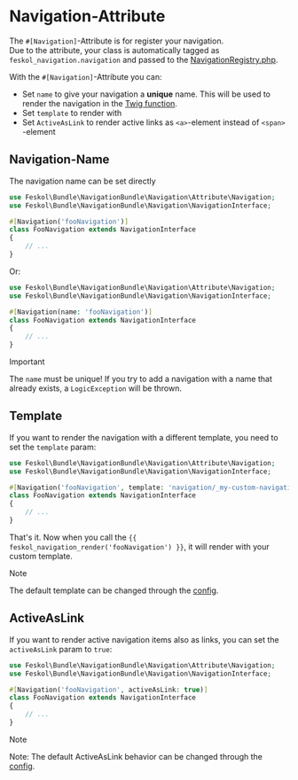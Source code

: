 # Navigation-Attribute

The `#[Navigation]`-Attribute is for register your navigation.  
Due to the attribute, your class is automatically tagged as
`feskol_navigation.navigation` and passed to
the [NavigationRegistry.php](../src/Navigation/NavigationRegistry.php).

With the `#[Navigation]`-Attribute you can:

- Set `name` to give your navigation a **unique** name. This will be used to
  render the navigation in the [Twig function](twig-functions.md).
- Set `template` to render with
- Set `ActiveAsLink` to render active links as `<a>`-element instead of `<span>`
  -element

## Navigation-Name

The navigation name can be set directly

````php
use Feskol\Bundle\NavigationBundle\Navigation\Attribute\Navigation;
use Feskol\Bundle\NavigationBundle\Navigation\NavigationInterface;

#[Navigation('fooNavigation')]
class FooNavigation extends NavigationInterface
{
    // ...
}
````

Or:

```php
use Feskol\Bundle\NavigationBundle\Navigation\Attribute\Navigation;
use Feskol\Bundle\NavigationBundle\Navigation\NavigationInterface;

#[Navigation(name: 'fooNavigation')]
class FooNavigation extends NavigationInterface
{
    // ...
}
```

> [!IMPORTANT]  
> The `name` must be unique! If you try to add a navigation with a name that
> already exists, a `LogicException` will be thrown.

## Template

If you want to render the navigation with a different template, you need to set
the `template` param:

````php
use Feskol\Bundle\NavigationBundle\Navigation\Attribute\Navigation;
use Feskol\Bundle\NavigationBundle\Navigation\NavigationInterface;

#[Navigation('fooNavigation', template: 'navigation/_my-custom-navigation.html.twig')]
class FooNavigation extends NavigationInterface
{
    // ...
}
````

That's it. Now when you call the
`{{ feskol_navigation_render('fooNavigation') }}`, it will render with your
custom template.

> [!NOTE]  
> The default template can be changed through the [config](config.md).

## ActiveAsLink

If you want to render active navigation items also as links, you can set the
`activeAsLink` param to `true`:

````php
use Feskol\Bundle\NavigationBundle\Navigation\Attribute\Navigation;
use Feskol\Bundle\NavigationBundle\Navigation\NavigationInterface;

#[Navigation('fooNavigation', activeAsLink: true)]
class FooNavigation extends NavigationInterface
{
    // ...
}
````

> [!NOTE]  
> Note: The default ActiveAsLink behavior can be changed through
> the [config](config.md).
